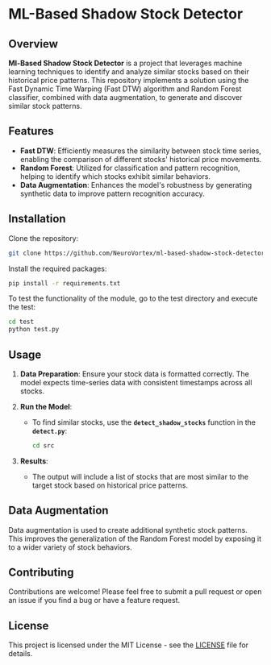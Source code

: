 
# ML-Based Shadow Stock Detector

## Overview

**Ml-Based Shadow Stock Detector** is a project that leverages machine learning techniques to identify and analyze similar stocks based on their historical price patterns. This repository implements a solution using the Fast Dynamic Time Warping (Fast DTW) algorithm and Random Forest classifier, combined with data augmentation, to generate and discover similar stock patterns.

## Features

- **Fast DTW**: Efficiently measures the similarity between stock time series, enabling the comparison of different stocks' historical price movements.
- **Random Forest**: Utilized for classification and pattern recognition, helping to identify which stocks exhibit similar behaviors.
- **Data Augmentation**: Enhances the model's robustness by generating synthetic data to improve pattern recognition accuracy.

## Installation

Clone the repository:

```bash
git clone https://github.com/NeuroVortex/ml-based-shadow-stock-detector
```

Install the required packages:

```bash
pip install -r requirements.txt
```

To test the functionality of the module, go to the test directory and execute the test:

```bash
cd test
python test.py
```

## Usage

1. **Data Preparation**: Ensure your stock data is formatted correctly. The model expects time-series data with consistent timestamps across all stocks.
  
2. **Run the Model**:
   
   - To find similar stocks, use the **`detect_shadow_stocks`** function in the **`detect.py`**:
   
     ```bash
     cd src
     ```

3. **Results**:
   - The output will include a list of stocks that are most similar to the target stock based on historical price patterns.

## Data Augmentation

Data augmentation is used to create additional synthetic stock patterns. This improves the generalization of the Random Forest model by exposing it to a wider variety of stock behaviors.

## Contributing

Contributions are welcome! Please feel free to submit a pull request or open an issue if you find a bug or have a feature request.

## License

This project is licensed under the MIT License - see the [LICENSE](LICENSE) file for details.
